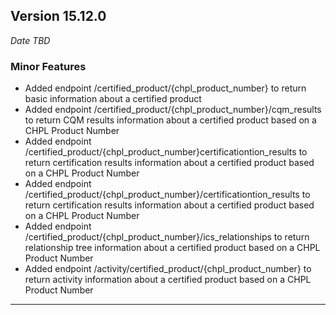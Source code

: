
## Version 15.12.0
_Date TBD_

### Minor Features
* Added endpoint /certified_product/{chpl_product_number} to return basic information about a certified product
* Added endpoint /certified_product/{chpl_product_number}/cqm_results to return CQM results information about a certified product based on a CHPL Product Number
* Added endpoint /certified_product/{chpl_product_number}certificationtion_results to return certification results information about a certified product based on a CHPL Product Number
* Added endpoint /certified_product/{chpl_product_number}/certificationtion_results to return certification results information about a certified product based on a CHPL Product Number
* Added endpoint /certified_product/{chpl_product_number}/ics_relationships to return relationship tree information about a certified product based on a CHPL Product Number
* Added endpoint /activity/certified_product/{chpl_product_number} to return activity information about a certified product based on a CHPL Product Number

---
